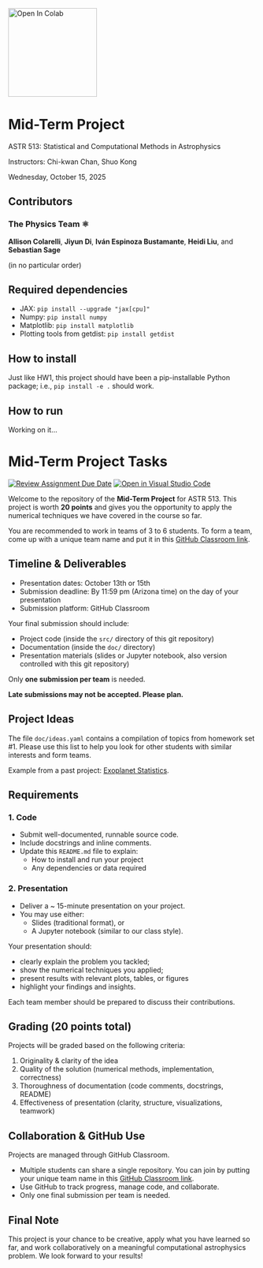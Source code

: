 <a href="https://colab.research.google.com/drive/1JZXhBC_uQc7xqfw7SXSJTG9MGkMSPzg7?usp=sharing">
  <img src="https://colab.research.google.com/assets/colab-badge.svg" alt="Open In Colab" width="180" />
</a>

Mid-Term Project
==============
ASTR 513: Statistical and Computational Methods in Astrophysics

Instructors: Chi-kwan Chan, Shuo Kong

Wednesday, October 15, 2025

## Contributors

### The Physics Team ⚛️

**Allison Colarelli**, **Jiyun Di**, **Iván Espinoza Bustamante**, **Heidi Liu**, and **Sebastian Sage**

(in no particular order)


## Required dependencies
*    JAX: `pip install --upgrade "jax[cpu]"`
*    Numpy: `pip install numpy`
*    Matplotlib: `pip install matplotlib`
*    Plotting tools from getdist: `pip install getdist`

## How to install 
Just like HW1, this project should have been a pip-installable Python package; i.e., `pip install -e .` should work.

## How to run
Working on it...

Mid-Term Project Tasks
==============
[![Review Assignment Due Date](https://classroom.github.com/assets/deadline-readme-button-22041afd0340ce965d47ae6ef1cefeee28c7c493a6346c4f15d667ab976d596c.svg)](https://classroom.github.com/a/nqfiwWTG)
[![Open in Visual Studio Code](https://classroom.github.com/assets/open-in-vscode-2e0aaae1b6195c2367325f4f02e2d04e9abb55f0b24a779b69b11b9e10269abc.svg)](https://classroom.github.com/online_ide?assignment_repo_id=20647788&assignment_repo_type=AssignmentRepo)

Welcome to the repository of the **Mid-Term Project** for ASTR 513.
This project is worth **20 points** and gives you the opportunity to
apply the numerical techniques we have covered in the course so far.

You are recommended to work in teams of 3 to 6 students.
To form a team, come up with a unique team name and put it in this
[GitHub Classroom link](https://classroom.github.com/a/nqfiwWTG).

## Timeline & Deliverables

* Presentation dates:
  October 13th or 15th
* Submission deadline:
  By 11:59 pm (Arizona time) on the day of your presentation
* Submission platform: GitHub Classroom

Your final submission should include:

* Project code (inside the `src/` directory of this git repository)
* Documentation (inside the `doc/` directory)
* Presentation materials (slides or Jupyter notebook, also version
  controlled with this git repository)

Only **one submission per team** is needed.

**Late submissions may not be accepted. Please plan.**

## Project Ideas

The file `doc/ideas.yaml` contains a compilation of topics from
homework set \#1.
Please use this list to help you look for other students with similar
interests and form teams.

Example from a past project:
[Exoplanet Statistics](https://github.com/ua-2024q3-astr513/ASTRSTATS513_final).

## Requirements

### 1. Code

* Submit well-documented, runnable source code.
* Include docstrings and inline comments.
* Update this `README.md` file to explain:
  * How to install and run your project
  * Any dependencies or data required

### 2. Presentation

* Deliver a ~ 15-minute presentation on your project.
* You may use either:
  * Slides (traditional format), or
  * A Jupyter notebook (similar to our class style).

Your presentation should:
* clearly explain the problem you tackled;
* show the numerical techniques you applied;
* present results with relevant plots, tables, or figures
* highlight your findings and insights.

Each team member should be prepared to discuss their contributions.

## Grading (20 points total)

Projects will be graded based on the following criteria:
1. Originality & clarity of the idea
2. Quality of the solution (numerical methods, implementation,
   correctness)
3. Thoroughness of documentation (code comments, docstrings, README)
4. Effectiveness of presentation (clarity, structure, visualizations,
   teamwork)

## Collaboration & GitHub Use

Projects are managed through GitHub Classroom.
* Multiple students can share a single repository.
  You can join by putting your unique team name in this
  [GitHub Classroom link](https://classroom.github.com/a/nqfiwWTG).
* Use GitHub to track progress, manage code, and collaborate.
* Only one final submission per team is needed.

## Final Note

This project is your chance to be creative, apply what you have
learned so far, and work collaboratively on a meaningful computational
astrophysics problem.
We look forward to your results!
